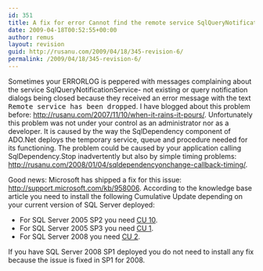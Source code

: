```yaml
---
id: 351
title: A fix for error Cannot find the remote service SqlQueryNotificationService-GUID
date: 2009-04-18T00:52:55+00:00
author: remus
layout: revision
guid: http://rusanu.com/2009/04/18/345-revision-6/
permalink: /2009/04/18/345-revision-6/
---
```

Sometimes your ERRORLOG is peppered with messages complaining about the service SqlQueryNotificationService-<guid> not existing or query notification dialogs being closed because they received an error message with the text <tt>Remote service has been dropped</tt>. I have blogged about this problem before: <a href="http://rusanu.com/2007/11/10/when-it-rains-it-pours/" target="_blank">http://rusanu.com/2007/11/10/when-it-rains-it-pours/</a>. Unfortunately this problem was not under your control as an administrator nor as a developer. It is caused by the way the SqlDependency component of ADO.Net deploys the temporary service, queue and procedure needed for its functioning. The problem could be caused by your application calling SqlDependency.Stop inadvertently but also by simple timing problems: <a href="http://rusanu.com/2008/01/04/sqldependencyonchange-callback-timing/" target="_blank">http://rusanu.com/2008/01/04/sqldependencyonchange-callback-timing/</a>.

Good news: Microsoft has shipped a fix for this issue: <a href="http://support.microsoft.com/kb/958006" target="_blank">http://support.microsoft.com/kb/958006</a>. According to the knowledge base article you need to install the following Cumulative Update depending on your current version of SQL Server deployed:

  * For SQL Server 2005 SP2 you need <a href="http://support.microsoft.com/kb/956854/LN/" target="_blank">CU 10</a>.
  * For SQL Server 2005 SP3 you need <a href="http://support.microsoft.com/kb/959195/LN/" target="_blank">CU 1</a>.
  * For SQL Server 2008 you need <a href="http://support.microsoft.com/kb/958186/" target="_blank">CU 2</a>.

If you have SQL Server 2008 SP1 deployed you do not need to install any fix because the issue is fixed in SP1 for 2008.